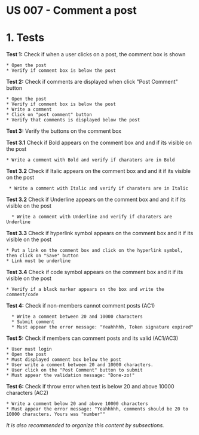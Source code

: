 # US 007 - Comment a post

# 1. Tests 

**Test 1:** Check if when a user clicks on a post, the comment box is shown

    * Open the post
    * Verify if comment box is below the post

**Test 2:** Check if comments are displayed when click "Post Comment" button

    * Open the post
    * Verify if comment box is below the post
    * Write a comment
    * Click on "post comment" button
    * Verify that comments is displayed below the post
    
**Test 3:** Verify the buttons on the comment box

**Test 3.1** Check if Bold appears on the comment box and and if its visible on the post

    * Write a comment with Bold and verify if charaters are in Bold

**Test 3.2** Check if Italic appears on the comment box and and it if its visible on the post
    
     * Write a comment with Italic and verify if charaters are in Italic

**Test 3.2** Check if Underline appears on the comment box and and it if its visible on the post
   
      * Write a comment with Underline and verify if charaters are Underline

**Test 3.3** Check if hyperlink symbol appears on the comment box and it if its visible on the post
  
    * Put a link on the comment box and click on the hyperlink symbol, then click on "Save" button
    * Link must be underline

**Test 3.4** Check if code symbol appears on the comment box and it if its visible on the post

    * Verify if a black marker appears on the box and write the comment/code

**Test 4:** Check if non-members cannot comment posts (AC1)

      * Write a comment between 20 and 10000 characters
      * Submit comment
      * Must appear the error message: "Yeahhhhh, Token signature expired"

**Test 5:** Check if members can comment posts and its valid (AC1/AC3)

    * User must login
    * Open the post
    * Must displayed comment box below the post
    * User write a comment between 20 and 10000 characters.
    * User click on the "Post Comment" button to submit
    * Must appear the validation message: "Done-zo!"

**Test 6:** Check if throw error when text is below 20 and above 10000 characters (AC2)  

    * Write a comment below 20 and above 10000 characters
    * Must appear the error message: "Yeahhhhh, comments should be 20 to 10000 characters. Yours was "number""
          
*It is also recommended to organize this content by subsections.* 







